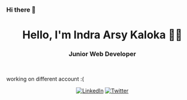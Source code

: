 ### Hi there 👋
<h1 align="center"> Hello, I'm Indra Arsy Kaloka 👨‍💻 </h1>

<h3 align="center">  Junior Web Developer </h3> <br>

<p>working on different account :(</p>
<p align="center"> 
<a href="https://www.linkedin.com/in/indra-arsy-3a8859157/"><img alt="LinkedIn" src="https://img.shields.io/badge/-Indra_Arsy_Kaloka-blue?style=flat-square&logo=Linkedin&logoColor=white&link=https://www.linkedin.com/in/sulthannk/"></a>
<a href="https://twitter.com/indraarsyk"><img alt="Twitter" src="https://img.shields.io/badge/-IndraArsyK-1ca0f1?style=flat-square&logo=twitter&logoColor=white&link=https://twitter.com/SulthanNK"></a>
</p>
<!--
**indraarsy/indraarsy** is a ✨ _special_ ✨ repository because its `README.md` (this file) appears on your GitHub profile.

Here are some ideas to get you started:

- 🔭 I’m currently working on ...
- 🌱 I’m currently learning ...
- 👯 I’m looking to collaborate on ...
- 🤔 I’m looking for help with ...
- 💬 Ask me about ...
- 📫 How to reach me: ...
- 😄 Pronouns: ...
- ⚡ Fun fact: ...
-->
